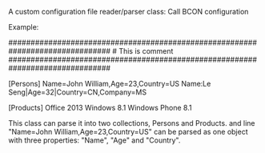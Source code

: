 A custom configuration file reader/parser class: Call BCON configuration

Example:

\###############################################################################
\# This is comment
\###############################################################################

\[Persons]
Name=John William,Age=23,Country=US
Name:Le Seng|Age=32|Country=CN,Company=MS

\[Products]
Office 2013
Windows 8.1
Windows Phone 8.1

This class can parse it into two collections, Persons and Products. and line "Name=John William,Age=23,Country=US" can be parsed as one object with three properties: "Name", "Age" and "Country".